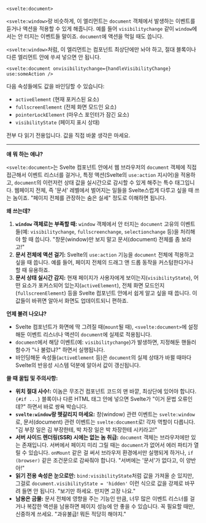 `<svelte:document>`

`<svelte:window>`랑 비슷하게, 이 엘리먼트는 `document` 객체에서 발생하는 이벤트를 듣거나 액션을 적용할 수 있게 해줍니다. 예를 들어 `visibilitychange` 같이 `window`에서는 안 터지는 이벤트들 말이죠. `document`에 액션을 먹일 때도 씁니다.

`<svelte:window>`처럼, 이 엘리먼트는 컴포넌트 최상단에만 놔야 하고, 절대 블록이나 다른 엘리먼트 안에 쑤셔 넣으면 안 됩니다.

```svelte
<svelte:document onvisibilitychange={handleVisibilityChange} use:someAction />
```

다음 속성들에도 값을 바인딩할 수 있습니다:

*   `activeElement` (현재 포커스된 요소)
*   `fullscreenElement` (전체 화면 모드인 요소)
*   `pointerLockElement` (마우스 포인터가 잠긴 요소)
*   `visibilityState` (페이지 표시 상태)

전부 다 읽기 전용입니다. 값을 직접 바꿀 생각은 마세요.

---

**얘 뭐 하는 애냐?**

`<svelte:document>`는 Svelte 컴포넌트 안에서 웹 브라우저의 `document` 객체에 직접 접근해서 이벤트 리스너를 걸거나, 특정 액션(Svelte의 `use:action` 지시어)을 적용하고, `document`의 이런저런 상태 값을 실시간으로 감시할 수 있게 해주는 특수 태그입니다. 웹페이지 전체, 즉 '문서' 레벨에서 벌어지는 일들을 Svelte스럽게 다루고 싶을 때 쓰는 놈이죠. "페이지 전체를 관장하는 숨은 실세" 정도로 이해하면 됩니다.

**왜 쓰는데?**

1.  **`window` 객체로는 부족할 때:** `window` 객체에서 안 터지는 `document` 고유의 이벤트들(예: `visibilitychange`, `fullscreenchange`, `selectionchange` 등)을 처리해야 할 때 씁니다. "창문(window)만 보지 말고 문서(document) 전체를 좀 보라고!"
2.  **문서 전체에 액션 걸기:** Svelte의 `use:action` 기능을 `document` 전체에 적용하고 싶을 때 씁니다. 예를 들어, 페이지 전체의 드래그 앤 드롭 동작을 커스텀한다거나 할 때 유용하죠.
3.  **문서 상태 실시간 감지:** 현재 페이지가 사용자에게 보이는지(`visibilityState`), 어떤 요소가 포커스되어 있는지(`activeElement`), 전체 화면 모드인지(`fullscreenElement`) 등을 Svelte 컴포넌트 안에서 쉽게 알고 싶을 때 씁니다. 이 값들이 바뀌면 알아서 화면도 업데이트되니 편하죠.

**언제 불려 나오냐?**

*   Svelte 컴포넌트가 화면에 딱 그려질 때(`mount`될 때), `<svelte:document>`에 설정해둔 이벤트 리스너나 액션이 `document`에 실제로 적용됩니다.
*   `document`에서 해당 이벤트(예: `visibilitychange`)가 발생하면, 지정해둔 핸들러 함수가 "나 불렀냐?" 하면서 실행됩니다.
*   바인딩해둔 속성들(`activeElement` 등)은 `document`의 실제 상태가 바뀔 때마다 Svelte의 반응성 시스템 덕분에 알아서 값이 갱신됩니다.

**쓸 때 꿀팁 및 주의사항:**

*   **위치 절대 사수!:** 이놈은 무조건 컴포넌트 코드의 맨 바깥, 최상단에 있어야 합니다. `{#if ...}` 블록이나 다른 HTML 태그 안에 넣으면 Svelte가 "이거 문법 오류인데?" 하면서 바로 쌍욕 박습니다.
*   **`svelte:window`랑 헷갈리지 마세요:** 창(window) 관련 이벤트는 `svelte:window`로, 문서(document) 관련 이벤트는 `svelte:document`로! 각자 역할이 다릅니다. "김 부장 일은 김 부장한테, 박 차장 일은 박 차장한테 시키라고!"
*   **서버 사이드 렌더링(SSR) 시에는 없는 놈 취급:** `document` 객체는 브라우저에만 있는 존재입니다. 서버에서 페이지 미리 그릴 때는 `document`가 없어서 에러 파티가 열릴 수 있습니다. `onMount` 같은 걸 써서 브라우저 환경에서만 실행되게 하거나, `if (browser)` 같은 조건문으로 감싸줘야 합니다. "서버에는 '문서'가 없다고, 이 양반아!"
*   **읽기 전용 속성은 눈으로만:** `bind:visibilityState`처럼 값을 가져올 순 있지만, 그걸로 `document.visibilityState = 'hidden'` 이런 식으로 값을 강제로 바꾸려 들면 안 됩니다. "보기만 하세요. 만지면 고장 나요."
*   **남용은 금물:** 문서 전체에 영향을 주는 기능인 만큼, 너무 많은 이벤트 리스너를 걸거나 복잡한 액션을 남용하면 페이지 성능에 안 좋을 수 있습니다. 꼭 필요할 때만, 신중하게 쓰세요. "과유불급! 뭐든 적당히 해야지."